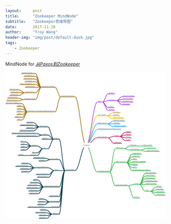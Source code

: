 ```yaml
---
layout:     post
title:      "Zookeeper MindNode"
subtitle:   "Zookeeper思维导图"
date:       2017-11-28
author:     "Troy Wang"
header-img: "img/post/default-dusk.jpg"
tags:
    - Zookeeper
---
```


MindNode for [*从Paxos到Zookeeper*](https://book.douban.com/subject/26292004/)

![ZookeeperMindNode](/img/post/ZookeeperMindNode/zookeepermindnode.png)

